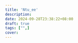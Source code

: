 ```yaml
---
title: 'Ntu_ee'
description:
date: 2024-09-28T23:38:22+08:00
draft: true
tags: ["",]
cover:
---
```

